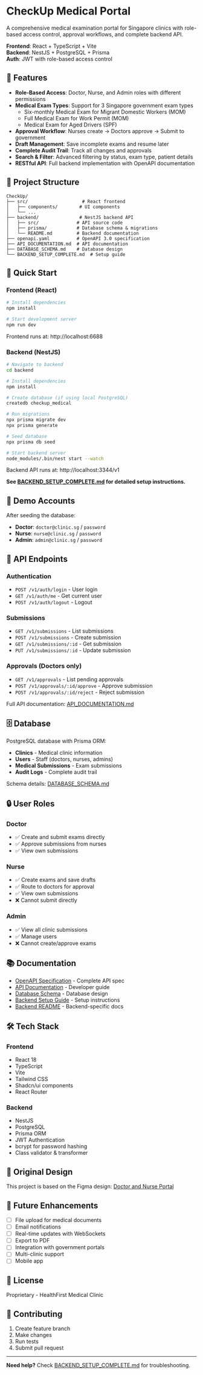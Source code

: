 # CheckUp Medical Portal

A comprehensive medical examination portal for Singapore clinics with role-based access control, approval workflows, and complete backend API.

**Frontend**: React + TypeScript + Vite  
**Backend**: NestJS + PostgreSQL + Prisma  
**Auth**: JWT with role-based access control

## 🌟 Features

- **Role-Based Access**: Doctor, Nurse, and Admin roles with different permissions
- **Medical Exam Types**: Support for 3 Singapore government exam types
  - Six-monthly Medical Exam for Migrant Domestic Workers (MOM)
  - Full Medical Exam for Work Permit (MOM)
  - Medical Exam for Aged Drivers (SPF)
- **Approval Workflow**: Nurses create → Doctors approve → Submit to government
- **Draft Management**: Save incomplete exams and resume later
- **Complete Audit Trail**: Track all changes and approvals
- **Search & Filter**: Advanced filtering by status, exam type, patient details
- **RESTful API**: Full backend implementation with OpenAPI documentation

## 📁 Project Structure

```
CheckUp/
├── src/                    # React frontend
│   ├── components/        # UI components
│   └── ...
├── backend/               # NestJS backend API
│   ├── src/              # API source code
│   ├── prisma/           # Database schema & migrations
│   └── README.md         # Backend documentation
├── openapi.yaml          # OpenAPI 3.0 specification
├── API_DOCUMENTATION.md  # API documentation
├── DATABASE_SCHEMA.md    # Database design
└── BACKEND_SETUP_COMPLETE.md  # Setup guide
```

## 🚀 Quick Start

### Frontend (React)

```bash
# Install dependencies
npm install

# Start development server
npm run dev
```

Frontend runs at: http://localhost:6688

### Backend (NestJS)

```bash
# Navigate to backend
cd backend

# Install dependencies
npm install

# Create database (if using local PostgreSQL)
createdb checkup_medical

# Run migrations
npx prisma migrate dev
npx prisma generate

# Seed database
npx prisma db seed

# Start backend server
node_modules/.bin/nest start --watch
```

Backend API runs at: http://localhost:3344/v1

**See [BACKEND_SETUP_COMPLETE.md](BACKEND_SETUP_COMPLETE.md) for detailed setup instructions.**

## 🔐 Demo Accounts

After seeding the database:

- **Doctor**: `doctor@clinic.sg` / `password`
- **Nurse**: `nurse@clinic.sg` / `password`
- **Admin**: `admin@clinic.sg` / `password`

## 📡 API Endpoints

### Authentication
- `POST /v1/auth/login` - User login
- `GET /v1/auth/me` - Get current user
- `POST /v1/auth/logout` - Logout

### Submissions
- `GET /v1/submissions` - List submissions
- `POST /v1/submissions` - Create submission
- `GET /v1/submissions/:id` - Get submission
- `PUT /v1/submissions/:id` - Update submission

### Approvals (Doctors only)
- `GET /v1/approvals` - List pending approvals
- `POST /v1/approvals/:id/approve` - Approve submission
- `POST /v1/approvals/:id/reject` - Reject submission

Full API documentation: [API_DOCUMENTATION.md](API_DOCUMENTATION.md)

## 🗄️ Database

PostgreSQL database with Prisma ORM:

- **Clinics** - Medical clinic information
- **Users** - Staff (doctors, nurses, admins)
- **Medical Submissions** - Exam submissions
- **Audit Logs** - Complete audit trail

Schema details: [DATABASE_SCHEMA.md](DATABASE_SCHEMA.md)

## 🔒 User Roles

### Doctor
- ✅ Create and submit exams directly
- ✅ Approve submissions from nurses
- ✅ View own submissions

### Nurse
- ✅ Create exams and save drafts
- ✅ Route to doctors for approval
- ✅ View own submissions
- ❌ Cannot submit directly

### Admin
- ✅ View all clinic submissions
- ✅ Manage users
- ❌ Cannot create/approve exams

## 📚 Documentation

- [OpenAPI Specification](openapi.yaml) - Complete API spec
- [API Documentation](API_DOCUMENTATION.md) - Developer guide
- [Database Schema](DATABASE_SCHEMA.md) - Database design
- [Backend Setup Guide](BACKEND_SETUP_COMPLETE.md) - Setup instructions
- [Backend README](backend/README.md) - Backend-specific docs

## 🛠️ Tech Stack

### Frontend
- React 18
- TypeScript
- Vite
- Tailwind CSS
- Shadcn/ui components
- React Router

### Backend
- NestJS
- PostgreSQL
- Prisma ORM
- JWT Authentication
- bcrypt for password hashing
- Class validator & transformer

## 📝 Original Design

This project is based on the Figma design: [Doctor and Nurse Portal](https://www.figma.com/design/oawFd7xA0vEzbOcpyfA06x/Doctor-and-Nurse-Portal)

## 🔮 Future Enhancements

- [ ] File upload for medical documents
- [ ] Email notifications
- [ ] Real-time updates with WebSockets
- [ ] Export to PDF
- [ ] Integration with government portals
- [ ] Multi-clinic support
- [ ] Mobile app

## 📄 License

Proprietary - HealthFirst Medical Clinic

## 🤝 Contributing

1. Create feature branch
2. Make changes
3. Run tests
4. Submit pull request

---

**Need help?** Check [BACKEND_SETUP_COMPLETE.md](BACKEND_SETUP_COMPLETE.md) for troubleshooting.